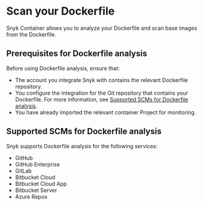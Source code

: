 # Scan your Dockerfile

Snyk Container allows you to analyze your Dockerfile and scan base images from the Dockerfile.

## Prerequisites for Dockerfile analysis

Before using Dockerfile analysis, ensure that:

* The account you integrate Snyk with contains the relevant Dockerfile repository.
* You configure the integration for the Git repository that contains your Dockerfile. For more information, see [Supported SCMs for Dockerfile analysis](broken-reference).
* You have already imported the relevant container Project for monitoring.

## Supported SCMs for Dockerfile analysis

Snyk supports Dockerfile analysis for the following services:

* GitHub
* GitHub Enterprise
* GitLab
* Bitbucket Cloud
* Bitbucket Cloud App
* Bitbucket Server
* Azure Repos
